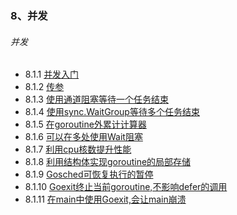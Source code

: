 ### 8、并发
###### 并发
* 8.1.1 [并发入门](chapter8/8-1-1.go)
* 8.1.2 [传参](chapter8/8-1-2.go)
* 8.1.3 [使用通道阻塞等待一个任务结束](chapter8/8-1-3.go)
* 8.1.4 [使用sync.WaitGroup等待多个任务结束](chapter8/8-1-4.go)
* 8.1.5 [在goroutine外累计计算器](chapter8/8-1-5.go)
* 8.1.6 [可以在多处使用Wait阻塞](chapter8/8-1-6.go)
* 8.1.7 [利用cpu核数提升性能](chapter8/8-1-7.go)
* 8.1.8 [利用结构体实现goroutine的局部存储](chapter8/8-1-8.go)
* 8.1.9 [Gosched可恢复执行的暂停](chapter8/8-1-9.go)
* 8.1.10 [Goexit终止当前goroutine,不影响defer的调用](chapter8/8-1-10.go)
* 8.1.11 [在main中使用Goexit,会让main崩溃](chapter8/8-1-11.go)
